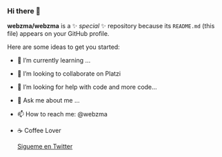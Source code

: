### Hi there 👋


**webzma/webzma** is a ✨ _special_ ✨ repository because its `README.md` (this file) appears on your GitHub profile.

Here are some ideas to get you started:

- 🌱 I’m currently learning ...
- 👯 I’m looking to collaborate on Platzi
- 🤔 I’m looking for help with code and more code... 
- 💬 Ask me about me ...
- 📫 How to reach me: @webzma
- ☕ Coffee Lover

  [Sigueme en Twitter ](http://www.twitter.com/webzmaDEV)

